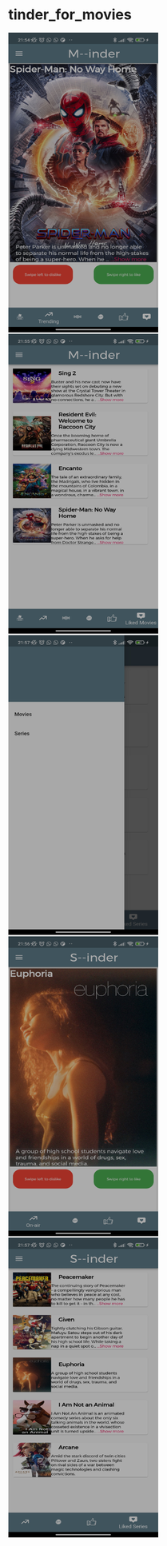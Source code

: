 # tinder_for_movies

<img src="https://github.com/Usuwana/Tinder-for-Movies/blob/main/assets/demo/one.jpg" width="300" height="600"> <img src="https://github.com/Usuwana/Tinder-for-Movies/blob/main/assets/demo/two.jpg" width="300" height="600">
<img src="https://github.com/Usuwana/Tinder-for-Movies/blob/main/assets/demo/three.jpg" width="300" height="600">
<img src="https://github.com/Usuwana/Tinder-for-Movies/blob/main/assets/demo/four.jpg" width="300" height="600">
<img src="https://github.com/Usuwana/Tinder-for-Movies/blob/main/assets/demo/five.jpg" width="300" height="600">

